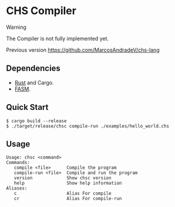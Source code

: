 # CHS Compiler

> [!WARNING]
> The Compiler is not fully implemented yet.

Previous version https://github.com/MarcosAndradeV/chs-lang

## Dependencies

- [Rust](https://www.rust-lang.org/) and Cargo.
- [FASM](https://flatassembler.net/).

## Quick Start

```console
$ cargo build --release
$ ./target/release/chsc compile-run ./examples/hello_world.chs
```

## Usage

```console
Usage: chsc <command>
Commands:
   compile <file>      Compile the program
   compile-run <file>  Compile and run the program
   version             Show chsc version
   help                Show help information
Aliases:
   c                   Alias For compile
   cr                  Alias For compile-run
```
